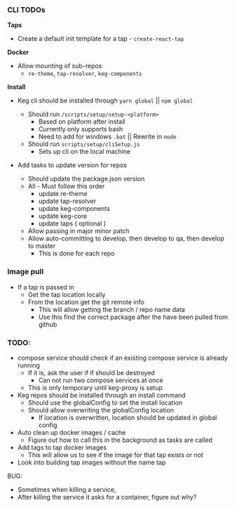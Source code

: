 ### CLI TODOs

**Taps**
  * Create a default init template for a tap - `create-react-tap`

**Docker**
  * Allow mounting of sub-repos
    * `re-theme`, `tap-resolver`, `keg-components`

**Install**
* Keg cli should be installed through `yarn global` || `npm global`
  * Should run `/scripts/setup/setup-<platform>`
    * Based on platform after install
    * Currently only supports bash
    * Need to add for windows `.bat` || Rewrite in `node`
  * Should run `scripts/setup/cliSetup.js`
    * Sets up cli on the local machine

* Add tasks to update version for repos
  * Should update the package.json version
  * All - Must follow this order
    * update re-theme
    * update tap-resolver
    * update keg-components
    * update keg-core
    * update taps ( optional )
  * Allow passing in major minor patch
  * Allow auto-committing to develop, then develop to qa, then develop to master
    * This is done for each repo

### Image pull
  * If a tap is passed in
    * Get the tap location locally
    * From the location get the git remote info
      * This will allow getting the branch / repo name data
      * Use this find the correct package after the have been pulled from github

### TODO: 
  * compose service should check if an existing compose service is already running
    * If it is, ask the user if if should be destroyed
      * Can not run two compose services at once 
    * This is only temporary until keg-proxy is setup
  * Keg repos should be installed through an install command
    * Should use the globalConfig to set the install location
    * Should allow overwriting the globalConfig location
      * If location is overwritten, location should be updated in global config
  * Auto clean up docker images / cache
    * Figure out how to call this in the background as tasks are called
  * Add tags to tap docker images
    * This will allow us to see if the image for that tap exists or not
  * Look into building tap images without the name tap

BUG: 
* Sometimes when killing a service,
* After killing the service it asks for a container, figure out why?